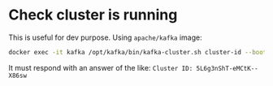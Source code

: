 # Check cluster is running


This is useful for dev purpose. Using `apache/kafka` image:
``` sh
docker exec -it kafka /opt/kafka/bin/kafka-cluster.sh cluster-id --bootstrap-server :9092
```

It must respond with an answer of the like:
`Cluster ID: 5L6g3nShT-eMCtK--X86sw`

